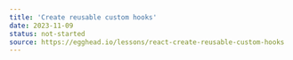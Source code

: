 ```yaml
---
title: 'Create reusable custom hooks'
date: 2023-11-09
status: not-started
source: https://egghead.io/lessons/react-create-reusable-custom-hooks
---
```

